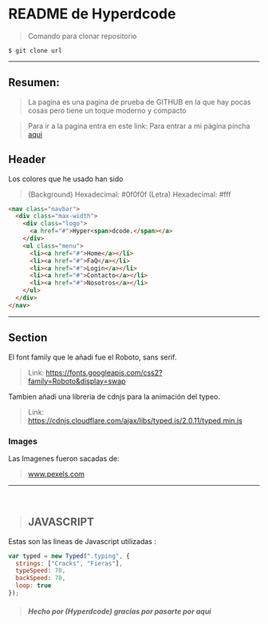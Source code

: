 # README de Hyperdcode
>Comando para clonar repositorio

`$ git clone url`

<hr> 

## Resumen:
> La pagina es una pagina de prueba de GITHUB en la que hay pocas cosas pero tiene un toque moderno y compacto

> Para ir a la pagina entra en este link:
Para entrar a mi página pincha [aqui](https://hyperdcode.github.io/ "Heading link")

## Header
Los colores que he usado han sido 
> (Background) Hexadecimal: #0f0f0f
> (Letra) Hexadecimal: #fff

```html
<nav class="navbar">
  <div class="max-width">
    <div class="logo">
      <a href="#">Hyper<span>dcode.</span></a>
    </div>
    <ul class="menu">
      <li><a href="#">Home</a></li>
      <li><a href="#">FaQ</a></li>
      <li><a href="#">Login</a></li>
      <li><a href="#">Contacto</a></li>
      <li><a href="#">Nosotros</a></li>
    </ul> 
  </div>
</nav>
```
<hr> 

## Section
El font family que le añadi fue el Roboto, sans serif.
> Link:
https://fonts.googleapis.com/css2?family=Roboto&display=swap

Tambien añadi una libreria de cdnjs para la animación del typeo.
> Link:
 https://cdnjs.cloudflare.com/ajax/libs/typed.js/2.0.11/typed.min.js
### Images

Las Imagenes fueron sacadas de:
> www.pexels.com
<hr>
<br>

>## JAVASCRIPT
Estas son las lineas de Javascript utilizadas :
```javascript
var typed = new Typed(".typing", {
  strings: ["Cracks", "Fieras"],
  typeSpeed: 70,
  backSpeed: 70,
  loop: true
});
```


> ##### Hecho por (Hyperdcode) gracias por pasarte por aqui